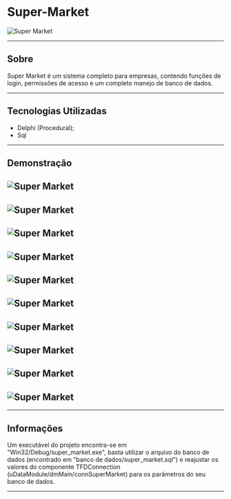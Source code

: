 # Super-Market

![Super Market](https://i.postimg.cc/Xqck8FCV/image1.webp)

---
## Sobre

Super Market é um sistema completo para empresas, contendo funções de login,
permissões de acesso e um completo manejo de banco de dados.

---
## Tecnologias Utilizadas

- Delphi (Procedural);
- Sql

---
## Demonstração

## ![Super Market](https://i.postimg.cc/qMwG6srw/image10.webp)

## ![Super Market](https://i.postimg.cc/sDsc2nk1/image11.webp)

## ![Super Market](https://i.postimg.cc/j5fXDBqn/image2.webp)

## ![Super Market](https://i.postimg.cc/YCX8Z1y0/image3.webp)

## ![Super Market](https://i.postimg.cc/6qNhnzTj/image4.webp)

## ![Super Market](https://i.postimg.cc/SxQDgZdH/image5.webp)

## ![Super Market](https://i.postimg.cc/R0ydVvmz/image6.webp)

## ![Super Market](https://i.postimg.cc/BQBmcWTx/image7.webp)

## ![Super Market](https://i.postimg.cc/d0LnYLzB/image8.webp)

## ![Super Market](https://i.postimg.cc/c1Qh0q5V/image9.webp)

---
## Informações

Um executável do projeto encontra-se em "Win32/Debug/super_market.exe",
basta utilizar o arquivo do banco de dados (encontrado em "banco de dados/super_market.sql") e reajustar
os valores do componente TFDConnection (uDataModule/dmMain/connSuperMarket) para os parâmetros
do seu banco de dados.

---
